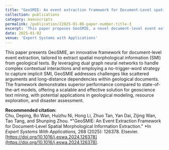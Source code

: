 ```yaml
---
title: "GeoSMIE: An event extraction framework for Document-Level spatial morphological information extraction"
collection: publications
category: manuscripts
permalink: /publication/22025-01-06-paper-number-title-3
excerpt: 'This paper proposes GeoSMIE, a novel document-level event extraction framework that leverages dual graph neural networks and a no-trigger-word strategy to effectively extract spatial morphological information (SMI) from geological texts, surpassing state-of-the-art models in accuracy, recall, and Micro-F1 performance.'
date: 2025-01-02
venue: 'Expert Systems with Applications'
---
```


This paper presents GeoSMIE, an innovative framework for document-level event extraction, tailored to extract spatial morphological information (SMI) from geological texts. By leveraging dual graph neural networks to handle complex contextual interactions and employing a no-trigger-word strategy to capture implicit SMI, GeoSMIE addresses challenges like scattered arguments and long-distance dependencies within geological documents. The framework demonstrates superior performance compared to state-of-the-art models, offering a scalable and effective solution for geoscience text mining, with potential applications in geological modeling, resource exploration, and disaster assessment.


**Recommended citation:**  
Chu, Deping, Bo Wan, Huizhu Ni, Hong Li, Zhuo Tan, Yan Dai, Zijing Wan, Tao Tang, and Shunping Zhou. *"GeoSMIE: An Event Extraction Framework for Document-Level Spatial Morphological Information Extraction." *In *Expert Systems With Applications,* 268 (2025): 126378. Elsevier. [https://doi.org/10.1016/j.eswa.2024.126378](https://doi.org/10.1016/j.eswa.2024.126378).

